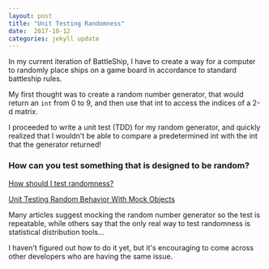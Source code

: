 ```yaml
---
layout: post
title: "Unit Testing Randomness"
date:  2017-10-12
categories: jekyll update
---
```


In my current iteration of BattleShip, I have to create a way for a computer to randomly place ships on a game board in accordance to standard battleship rules.

My first thought was to create a random number generator, that would return an `int` from 0 to 9, and then use that int to access the indices of a 2-d matrix.

I proceeded to write a unit test (TDD) for my random generator, and quickly realized that I wouldn't be able to compare a predetermined int with the int that the generator returned!

### How can you test something that is designed to be random?

[How should I test randomness?](https://softwareengineering.stackexchange.com/questions/147134/how-should-i-test-randomness)

[Unit Testing Random Behavior With Mock Objects](http://jasonjl.me/blog/2014/11/03/testing-the-undeterministic-with-mocking/)

Many articles suggest mocking the random number generator so the test is repeatable, while others say that the only real way to test randomness is statistical distribution tools...

I haven't figured out how to do it yet, but it's encouraging to come across other developers who are having the same issue.

